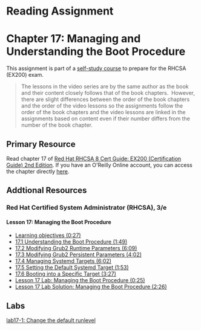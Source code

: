 # Reading Assignment
# Chapter 17: Managing and Understanding the Boot Procedure
This assignment is part of a [self-study course](../README.md) to prepare for the RHCSA (EX200) exam.</br>

> The lessons in the video series are by the same author as the book and their content closely follows that of the book chapters.  However, there are slight differences between the order of the book chapters and the order of the video lessons so the assignments follow the order of the book chapters and the video lessons are linked in the assignments based on content even if their number differs from the number of the book chapter.
## Primary Resource
Read chapter 17 of [Red Hat RHCSA 8 Cert Guide: EX200 (Certification Guide) 2nd Edition](https://www.amazon.com/Red-RHCSA-Cert-Guide-Certification/dp/0137341628/).  If you have an O'Reilly Online account, you can access the chapter directly [here](https://learning.oreilly.com/library/view/red-hat-rhcsa/9780137341641/ch17.xhtml).
## Addtional Resources

### Red Hat Certified System Administrator (RHCSA), 3/e

#### Lesson 17: Managing the Boot Procedure
- [Learning objectives (0:27)](https://learning.oreilly.com/videos/red-hat-certified/9780135656495/9780135656495-RCSA_03_17_00)
- [17.1 Understanding the Boot Procedure (1:49)](https://learning.oreilly.com/videos/red-hat-certified/9780135656495/9780135656495-RCSA_03_17_01)
- [17.2 Modifying Grub2 Runtime Parameters (6:09)](https://learning.oreilly.com/videos/red-hat-certified/9780135656495/9780135656495-RCSA_03_17_02)
- [17.3 Modifying Grub2 Persistent Parameters (4:02)](https://learning.oreilly.com/videos/red-hat-certified/9780135656495/9780135656495-RCSA_03_17_03)
- [17.4 Managing Systemd Targets (6:02)](https://learning.oreilly.com/videos/red-hat-certified/9780135656495/9780135656495-RCSA_03_17_04)
- [17.5 Setting the Default Systemd Target (1:53)](https://learning.oreilly.com/videos/red-hat-certified/9780135656495/9780135656495-RCSA_03_17_05)
- [17.6 Booting into a Specific Target (3:27)](https://learning.oreilly.com/videos/red-hat-certified/9780135656495/9780135656495-RCSA_03_17_06)
- [Lesson 17 Lab: Managing the Boot Procedure (0:25)](https://learning.oreilly.com/videos/red-hat-certified/9780135656495/9780135656495-RCSA_03_17_07)
- [Lesson 17 Lab Solution: Managing the Boot Procedure (2:26)](https://learning.oreilly.com/videos/red-hat-certified/9780135656495/9780135656495-RCSA_03_17_08)

## Labs
[lab17-1: Change the default runlevel](lab17-1.md)</br>
